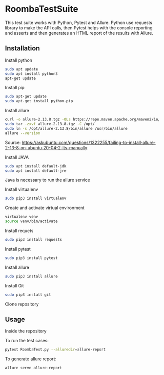 # RoombaTestSuite

This test suite works with Python, Pytest and Allure. Python use requests library to make the API calls, then Pytest helps with the console reporting and asserts and then generates an HTML report of the results with Allure.


## Installation

Install python 
```bash
sudo apt update
sudo apt install python3
apt-get update
```
Install pip
```bash
sudo apt-get update
sudo apt-get install python-pip
```
Install allure
```bash
curl -o allure-2.13.8.tgz -OLs https://repo.maven.apache.org/maven2/io/qameta/allure/allure-commandline/2.13.8/allure-commandline-2.13.8.tgz
sudo tar -zxvf allure-2.13.8.tgz -C /opt/
sudo ln -s /opt/allure-2.13.8/bin/allure /usr/bin/allure
allure --version
```
Source: https://askubuntu.com/questions/1322255/failing-to-install-allure-2-13-8-on-ubuntu-20-04-2-lts-manually

Install JAVA
```bash
sudo apt install default-jdk
sudo apt install default-jre
```
Java is necessary to run the allure service  

Install virtualenv
```bash
sudo pip3 install virtualenv 
```
Create and activate virtual environment
```bash
virtualenv venv 
source venv/bin/activate
```
Install requets
```bash
sudo pip3 install requests 
```
Install pytest
```bash
sudo pip3 install pytest
```
Install allure
```bash
sudo pip3 install allure
```
Install Git
```bash
sudo pip3 install git
```
Clone repository

## Usage

Inside the repository  

To run the test cases:
```bash
pytest RoombaTest.py --alluredir=allure-report
```
To generate allure report:
```bash
allure serve allure-report
```
